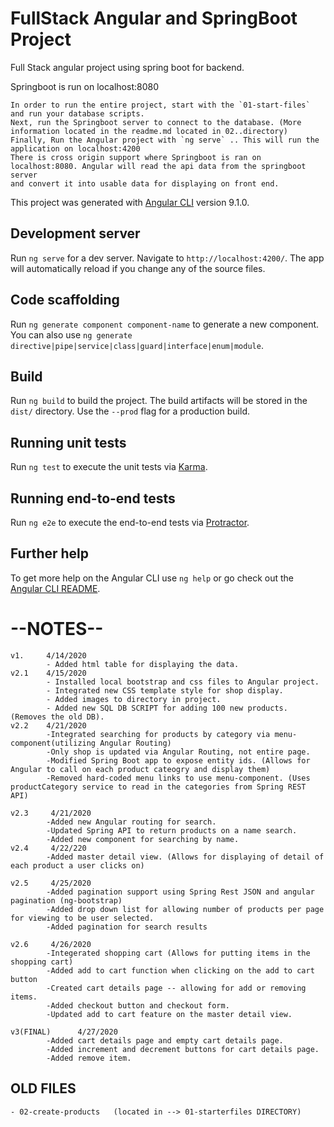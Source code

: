 # FullStack Angular and SpringBoot Project

Full Stack angular project using spring boot for backend.

Springboot is run on localhost:8080

```
In order to run the entire project, start with the `01-start-files` and run your database scripts.
Next, run the Springboot server to connect to the database. (More information located in the readme.md located in 02..directory)
Finally, Run the Angular project with `ng serve` .. This will run the application on localhost:4200
There is cross origin support where Springboot is ran on localhost:8080. Angular will read the api data from the springboot server
and convert it into usable data for displaying on front end.
```

This project was generated with [Angular CLI](https://github.com/angular/angular-cli) version 9.1.0.

## Development server

Run `ng serve` for a dev server. Navigate to `http://localhost:4200/`. The app will automatically reload if you change any of the source files.

## Code scaffolding

Run `ng generate component component-name` to generate a new component. You can also use `ng generate directive|pipe|service|class|guard|interface|enum|module`.

## Build

Run `ng build` to build the project. The build artifacts will be stored in the `dist/` directory. Use the `--prod` flag for a production build.

## Running unit tests

Run `ng test` to execute the unit tests via [Karma](https://karma-runner.github.io).

## Running end-to-end tests

Run `ng e2e` to execute the end-to-end tests via [Protractor](http://www.protractortest.org/).

## Further help

To get more help on the Angular CLI use `ng help` or go check out the [Angular CLI README](https://github.com/angular/angular-cli/blob/master/README.md).



# --NOTES--
```
v1. 	4/14/2020
		- Added html table for displaying the data.
v2.1 	4/15/2020
		- Installed local bootstrap and css files to Angular project.
		- Integrated new CSS template style for shop display.
		- Added images to directory in project.
		- Added new SQL DB SCRIPT for adding 100 new products. (Removes the old DB).
v2.2  	4/21/2020
		-Integrated searching for products by category via menu-component(utilizing Angular Routing)
		-Only shop is updated via Angular Routing, not entire page.
		-Modified Spring Boot app to expose entity ids. (Allows for Angular to call on each product cateogry and display them)
		-Removed hard-coded menu links to use menu-component. (Uses productCategory service to read in the categories from Spring REST API)

v2.3	 4/21/2020
		-Added new Angular routing for search.
		-Updated Spring API to return products on a name search.
		-Added new component for searching by name.
v2.4     4/22/220
		-Added master detail view. (Allows for displaying of detail of each product a user clicks on)

v2.5     4/25/2020
		-Added pagination support using Spring Rest JSON and angular pagination (ng-bootstrap)
		-Added drop down list for allowing number of products per page for viewing to be user selected.
		-Added pagination for search results
	
v2.6     4/26/2020
		-Integerated shopping cart (Allows for putting items in the shopping cart)
		-Added add to cart function when clicking on the add to cart button
		-Created cart details page -- allowing for add or removing items.
		-Added checkout button and checkout form.
		-Updated add to cart feature on the master detail view.

v3(FINAL)      4/27/2020
		-Added cart details page and empty cart details page.
		-Added increment and decrement buttons for cart details page.
		-Added remove item.
```
## OLD FILES
	- 02-create-products   (located in --> 01-starterfiles DIRECTORY)
	
	